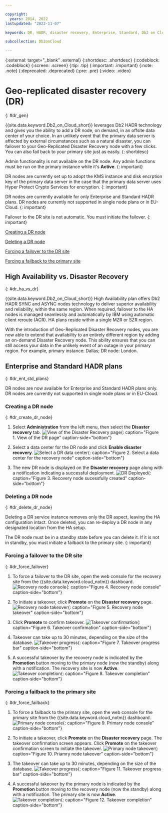 ```yaml
---

copyright:
  years: 2014, 2022
lastupdated: "2022-11-07"

keywords: DR, HADR, disaster recovery, Enterprise, Standard, Db2 on Cloud, failover, failback

subcollection: Db2onCloud

---
```


<!-- Attribute definitions --> 
{:external: target="_blank" .external}
{:shortdesc: .shortdesc}
{:codeblock: .codeblock}
{:screen: .screen}
{:tip: .tip}
{:important: .important}
{:note: .note}
{:deprecated: .deprecated}
{:pre: .pre}
{:video: .video}

# Geo-replicated disaster recovery (DR)
{: #dr_gen}

{{site.data.keyword.Db2_on_Cloud_short}} leverages Db2 HADR technology and gives you the ability to add a DR node, on demand, in an offsite data center of your choice. In an unlikely event that the primary data server is affected by external circumstances such as a natural disaster, you can failover to your Geo-Replicated Disaster Recovery node with a few clicks. You can also fail back to your primary site just as easily.
{: shortdesc}

Admin functionality is not available on the DR node. Any admin functions must be run on the primary instance while it's **Active**.
{: important}

DR nodes are currently set up to adopt the KMS instance and disk encrption key of the primary data server in the case that the primary data server uses Hyper Protect Crypto Services for encryption.
{: important}

DR nodes are currently available for only Enterprise and Standard HADR plans. DR nodes are currently not supported in single node plans or in EU-Cloud.
{: important}

Failover to the DR site is not automatic. You must initiate the failover.
{: important}
 
[Creating a DR node](#dr_create_dr_node)

[Deleting a DR node](#dr_delete_dr_node)

[Forcing a failover to the DR site](#dr_force_failover)

[Forcing a failback to the primary site](#dr_force_failback)

<!--High availability disaster recovery (HADR) provides a high availability solution for both partial and complete site failures. HADR protects against data loss by replicating data changes from a source database, called the primary database, to the target databases, called the standby databases.
-->

## High Availability vs. Disaster Recovery
{: #dr_ha_vs_dr}

{{site.data.keyword.Db2_on_Cloud_short}} High Availability plan offers Db2 HADR SYNC and ASYNC nodes technology to deliver superior availability and reliability, within the same region. When required, failover to the HA nodes is managed seamlessly and automatically by IBM using automatic client reroute (ACR). HA plans reside within a single MZR or SZR region.

With the introduction of Geo-Replicated Disaster Recovery nodes, you are now able to extend that availability to an entirely different region by adding an on-demand Disaster Recovery node. This ability ensures that you can still access your data in the unlikely event of an outage in your primary region. For example, primary instance: Dallas; DR node: London.

## Enterprise and Standard HADR plans
{: #dr_ent_std_plans}

DR nodes are now available for Enterprise and Standard HADR plans only. DR nodes are currently not supported in single node plans or in EU-Cloud.  

### Creating a DR node
{: #dr_create_dr_node}

1. Select **Administration** from the left menu, then select the **Disaster recovery** tab.
   ![View of the Disaster Recovery page](images/dr_1_v2.jpg  "Console opens to DR Page"){: caption="Figure 1. View of the DR page" caption-side="bottom"}

2. Select a data center for the DR node and click **Enable disaster recovery**.
   ![Select a DR data center](images/dr_2_v2.jpg  "Select a data center for the DR node"){: caption="Figure 2. Select a data center for the recovery node" caption-side="bottom"}

3. The new DR node is displayed on the **Disaster recovery** page along with a notification indicating a successful deployment.
   ![DR Deployed](images/dr_3_v2.jpg  "Recovery node created"){: caption="Figure 3. Recovery node sucessfully created" caption-side="bottom"}

### Deleting a DR node
{: #dr_delete_dr_node}

Deleting a DR service instance removes only the DR aspect, leaving the HA configuration intact. Once deleted, you can re-deploy a DR node in any designated location from the HA setup.

The DR node must be in a standby state before you can delete it. If it is not in standby, you must initiate a failback to the primary site. {: important}

### Forcing a failover to the DR site
{: #dr_force_failover}

1. To force a failover to the DR site, open the web console for the recovery site from the {{site.data.keyword.cloud_notm}} dashboard. 
   ![Recovery node console](images/dr_4_v2.jpg  "Recovery node console"){: caption="Figure 4. Recovery node console" caption-side="bottom"}

2. To initiate a takeover, click **Promote** on the **Disaster recovery** page.
   ![Recovery node takeover](images/dr_5_v2.jpg  "Recovery node takeover"){: caption="Figure 5. Recovery node takeover" caption-side="bottom"}

3. Click **Promote** to confirm takeover.
   ![Takeover confirmation](images/dr_6_v2.jpg  "Takeover confirmation"){: caption="Figure 6. Takeover confirmation" caption-side="bottom"}

4. Takeover can take up to 30 minutes, depending on the size of the database.
   ![Takeover progress](images/dr_7_v2.jpg  "Takeover progress"){: caption="Figure 7. Takeover progress bar" caption-side="bottom"}

5. A successful takeover by the recovery node is indicated by the **Promotion** button moving to the primary node (now the standby) along with a notification. The recovery site is now **Active**.
   ![Takeover completion](images/dr_8_v2.jpg  "Takeover completion"){: caption="Figure 8. Takeover completion" caption-side="bottom"}

### Forcing a failback to the primary site
{: #dr_force_failback}

1. To force a failback to the primary site, open the web console for the primary site from the {{site.data.keyword.cloud_notm}} dashboard.
   ![Primary node console](images/dr_9_v2.jpg  "Primary node console"){: caption="Figure 9. Primary node console" caption-side="bottom"}

2. To initiate a takeover, click **Promote** on the **Disaster recovery** page. The takeover confirmation screen appears. Click **Promote** on the takeover confirmation screen to initiate the takeover.
   ![Primary node takeover](images/dr_10_v2.jpg  "Primary node takeover"){: caption="Figure 10. Priamry node takeover" caption-side="bottom"}

3. The takeover can take up to 30 minutes, depending on the size of the database.
   ![Takeover progress](images/dr_11_v2.jpg  "Takeover progress"){: caption="Figure 11. Takeover progress bar" caption-side="bottom"}

4. A successful takeover by the primary node is indicated by the **Promotion** button moving to the recovery node (now the standby) along with a notification. The primary site is now **Active**.
   ![Takeover completion](images/dr_12_v2.jpg  "Takeover completion"){: caption="Figure 12. Takeover completion" caption-side="bottom"}

<!--
## Legacy Flex plans
{: #dr_legacy}

{{site.data.keyword.Db2_on_Cloud_short}} Legacy Flex plans feature disaster recovery (DR) capabilities, where users can add a DR node, which resides in a different region, by using the Db2 High Availability Disaster Recovery (HADR) technology. Promoting to the recovery site gives users the ability to recover data affected by unpredictable circumstances. The Recovery site is always in a different region than the Primary site.

In the case of a disaster, the failover to the recovery site will not be initiated by IBM. For the DR failover, you must initiate the takeover from the UI. In the case of a failure in the primary site, it is important to remember that you will not have access to the primary system to initiate the takeover. 

Bookmark the **Manage Disaster Recovery** page found under the **Manage** menu item in your {{site.data.keyword.Bluemix_notm}} dashboard.
{: important}

To enable the DR failover, complete the following steps:

1. Select **Manage Disaster Recovery** under the **Manage** menu item in your {{site.data.keyword.Bluemix_notm}} dashboard.
   ![View of the Manage dashboard page](images/dr_step1.png "Dashboard opens to the Manage page"){: caption="Figure 1. View of the Manage dashboard page" caption-side="bottom"}
1. Click **Access Recovery Site Console**.
   ![View of the Manage Disaster Recovery page](images/dr_step2.png "Dashboard opens to the Manage Disaster Recovery page"){: caption="Figure 2. View of the Manage Disaster Recovery page" caption-side="bottom"}
1. Log in with your `bluadmin` credentials.
   ![View of the DR login page](images/dr_step3.png "DR login"){: caption="Figure 3. View of the DR login page" caption-side="bottom"}
1. Click **Initiate Takeover on Recovery Site** to initiate the takeover on the recovery site.
   ![View of the DR takeover page](images/dr_step4.png "Initiate DR takeover"){: caption="Figure 4. View of the DR takeover page" caption-side="bottom"}
1. In the case of the primary site connect status being `Disconnected`, you'll have to navigate to the recovery site URL, which is found in the file that was downloaded by clicking on the **Download Disaster Recovery Details** link on the **Manage Disaster Recovery** page. Log in with your credentials and issue a failover.

## Standard and Enterprise plans
{: #dr_stan_ent}

HADR is available. See [How is the high availability disaster recovery (HADR) feature done in Standard and Enterprise plans?](/docs/Db2onCloud?topic=Db2onCloud-upgrade_plans#q_dr){: external}.

-->


